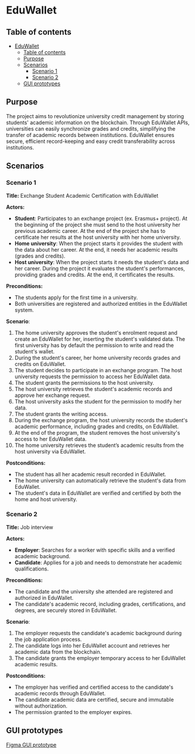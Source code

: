 # EduWallet

## Table of contents

- [EduWallet](#eduwallet)
  - [Table of contents](#table-of-contents)
  - [Purpose](#purpose)
  - [Scenarios](#scenarios)
    - [Scenario 1](#scenario-1)
    - [Scenario 2](#scenario-2)
  - [GUI prototypes](#gui-prototypes)

## Purpose

The project aims to revolutionize university credit management by storing students' academic information on the blockchain. Through EduWallet APIs, universities can easily synchronize grades and credits, simplifying the transfer of academic records between institutions. EduWallet ensures secure, efficient record-keeping and easy credit transferability across institutions.

## Scenarios

### Scenario 1

**Title:** Exchange Student Academic Certification with EduWallet

**Actors:**

- **Student**: Participates to an exchange project (ex. Erasmus+ project). At the beginning of the project she must send to the host university her previous academic career. At the end of the project she has to certificate her results at the host university with her home university.
- **Home university**: When the project starts it provides the student with the data about her career. At the end, it needs her academic results (grades and credits).
- **Host university**: When the project starts it needs the student's data and her career. During the project it evaluates the student's performances, providing grades and credits. At the end, it certificates the results.

**Preconditions:**

- The students apply for the first time in a university.
- Both universities are registered and authorized entities in the EduWallet system.

**Scenario**:

1. The home university approves the student's enrolment request and create an EduWallet for her, inserting the student's validated data. The first university has by default the permission to write and read the student's wallet.
2. During the student's career, her home university records grades and credits on EduWallet.
3. The student decides to participate in an exchange program. The host university requests the permission to access her EduWallet data.
4. The student grants the permissions to the host university.
5. The host university retrieves the student's academic records and approve her exchange request.
6. The host university asks the student for the permission to modify her data.
7. The student grants the writing access.
8. During the exchange program, the host university records the student's academic performance, including grades and credits, on EduWallet.
9. At the end of the program, the student removes the host university's access to her EduWallet data.
10. The home university retrieves the student’s academic results from the host university via EduWallet.

**Postconditions:**

- The student has all her academic result recorded in EduWallet.
- The home university can automatically retrieve the student's data from EduWallet.
- The student's data in EduWallet are verified and certified by both the home and host university.

### Scenario 2

**Title:** Job interview

**Actors:**

- **Employer**: Searches for a worker with specific skills and a verified academic background.
- **Candidate**:  Applies for a job and needs to demonstrate her academic qualifications.

**Preconditions:**

- The candidate and the university she attended are registered and authorized in EduWallet.
- The candidate's academic record, including grades, certifications, and degrees, are securely stored in EduWallet.

**Scenario**:

1. The employer requests the candidate's academic background during the job application process.
2. The candidate logs into her EduWallet account and retrieves her academic data from the blockchain.
3. The candidate grants the employer temporary access to her EduWallet academic results.

**Postconditions:**

- The employer has verified and certified access to the candidate's academic records through EduWallet.
- The candidate academic data are certified, secure and immutable without authorization.
- The permission granted to the employer expires.

## GUI prototypes

[Figma GUI prototype](https://www.figma.com/design/aZrmR2thWfRGKQWDQbZE9C/EduWallet?node-id=125-95&t=gQwA5a4uDzRy8jBl-1)
